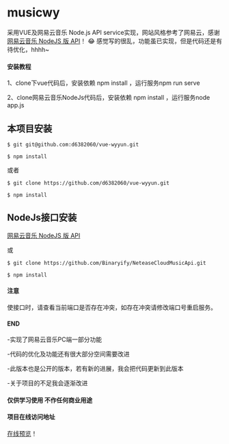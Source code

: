 # musicwy

采用VUE及网易云音乐 Node.js API service实现，网站风格参考了网易云，感谢[网易云音乐 NodeJS 版 API](https://binaryify.github.io/NeteaseCloudMusicApi/#/)！
:joy:  感觉写的很乱，功能虽已实现，但是代码还是有待优化，hhhh~



#### 安装教程
1、clone下vue代码后，安装依赖 npm install ，运行服务npm run serve 

2、clone网易云音乐NodeJs代码后，安装依赖 npm install ，运行服务node app.js

## 本项目安装

```shell
$ git git@github.com:d6382060/vue-wyyun.git 

$ npm install
```
或者

```shell
$ git clone https://github.com/d6382060/vue-wyyun.git

$ npm install
```

## NodeJs接口安装

[网易云音乐 NodeJS 版 API](https://binaryify.github.io/NeteaseCloudMusicApi/#/)

或
```shell
$ git clone https://github.com/Binaryify/NeteaseCloudMusicApi.git

$ npm install
```
#### 注意
使接口时，请查看当前端口是否存在冲突，如存在冲突请修改端口号重启服务。

#### END
-实现了网易云音乐PC端一部分功能

-代码的优化及功能还有很大部分空间需要改进

-此版本也是公开的版本，若有新的进展，我会把代码更新到此版本

-关于项目的不足我会逐渐改进

#### 仅供学习使用 不作任何商业用途

#### 项目在线访问地址
[在线预览](http://47.108.157.148:88/)！



